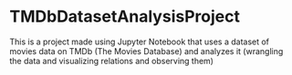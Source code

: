 # TMDbDatasetAnalysisProject
This is a project made using Jupyter Notebook that uses a dataset of movies data on TMDb (The Movies Database) and analyzes it (wrangling the data and visualizing relations and observing them)
